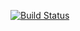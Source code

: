 [![Build Status](https://travis-ci.org/masterpavan/temperatureConverter.svg?branch=master)](https://travis-ci.org/masterpavan/temperatureConverter)